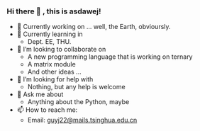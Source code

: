 ### Hi there 👋 , this is asdawej!

- 🔭 Currently working on ... well, the Earth, obvioursly.
- 🌱 Currently learning in 
  - Dept. EE, THU.
- 👯 I’m looking to collaborate on
  - A new programming language that is working on ternary
  - A matrix module
  - And other ideas ...
- 🤔 I’m looking for help with
  - Nothing, but any help is welcome
- 💬 Ask me about
  - Anything about the Python, maybe
- 📫 How to reach me:
  - Email: guyj22@mails.tsinghua.edu.cn
